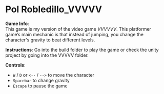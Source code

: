 # Pol Robledillo_VVVVV
**Game Info**:  
This game is my version of the video game *VVVVVV*. This platformer game’s main mechanic is that instead of jumping, you change the character's gravity to beat different levels.

**Instructions**:
Go into the build folder to play the game or check the unity project by going into the VVVVV folder.

**Controls**:
- `W` / `D` or `<--` / `-->` to move the character
- `Spacebar` to change gravity
- `Escape` to pause the game
